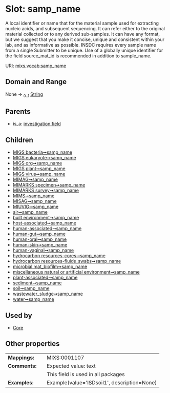 
# Slot: samp_name


A local identifier or name that for the material sample used for extracting nucleic acids, and subsequent sequencing. It can refer either to the original material collected or to any derived sub-samples. It can have any format, but we suggest that you make it concise, unique and consistent within your lab, and as informative as possible. INSDC requires every sample name from a single Submitter to be unique. Use of a globally unique identifier for the field source_mat_id is recommended in addition to sample_name.

URI: [mixs.vocab:samp_name](https://w3id.org/mixs/vocab/samp_name)


## Domain and Range

None &#8594;  <sub>0..1</sub> [String](types/String.md)

## Parents

 *  is_a: [investigation field](investigation_field.md)

## Children

 *  [MIGS bacteria➞samp_name](MIGS_bacteria_samp_name.md)
 *  [MIGS eukaryote➞samp_name](MIGS_eukaryote_samp_name.md)
 *  [MIGS org➞samp_name](MIGS_org_samp_name.md)
 *  [MIGS plant➞samp_name](MIGS_plant_samp_name.md)
 *  [MIGS virus➞samp_name](MIGS_virus_samp_name.md)
 *  [MIMAG➞samp_name](MIMAG_samp_name.md)
 *  [MIMARKS specimen➞samp_name](MIMARKS_specimen_samp_name.md)
 *  [MIMARKS survey➞samp_name](MIMARKS_survey_samp_name.md)
 *  [MIMS➞samp_name](MIMS_samp_name.md)
 *  [MISAG➞samp_name](MISAG_samp_name.md)
 *  [MIUVIG➞samp_name](MIUVIG_samp_name.md)
 *  [air➞samp_name](air_samp_name.md)
 *  [built environment➞samp_name](built_environment_samp_name.md)
 *  [host-associated➞samp_name](host_associated_samp_name.md)
 *  [human-associated➞samp_name](human_associated_samp_name.md)
 *  [human-gut➞samp_name](human_gut_samp_name.md)
 *  [human-oral➞samp_name](human_oral_samp_name.md)
 *  [human-skin➞samp_name](human_skin_samp_name.md)
 *  [human-vaginal➞samp_name](human_vaginal_samp_name.md)
 *  [hydrocarbon resources-cores➞samp_name](hydrocarbon_resources_cores_samp_name.md)
 *  [hydrocarbon resources-fluids_swabs➞samp_name](hydrocarbon_resources_fluids_swabs_samp_name.md)
 *  [microbial mat_biofilm➞samp_name](microbial_mat_biofilm_samp_name.md)
 *  [miscellaneous natural or artificial environment➞samp_name](miscellaneous_natural_or_artificial_environment_samp_name.md)
 *  [plant-associated➞samp_name](plant_associated_samp_name.md)
 *  [sediment➞samp_name](sediment_samp_name.md)
 *  [soil➞samp_name](soil_samp_name.md)
 *  [wastewater_sludge➞samp_name](wastewater_sludge_samp_name.md)
 *  [water➞samp_name](water_samp_name.md)

## Used by

 * [Core](Core.md)

## Other properties

|  |  |  |
| --- | --- | --- |
| **Mappings:** | | MIXS:0001107 |
| **Comments:** | | Expected value: text |
|  | | This field is used in all packages |
| **Examples:** | | Example(value='ISDsoil1', description=None) |

